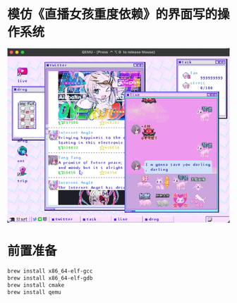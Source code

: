 # 模仿《直播女孩重度依赖》的界面写的操作系统
![img.png](img.png)
# 前置准备
```shell
brew install x86_64-elf-gcc
brew install x86_64-elf-gdb
brew install cmake
brew install qemu
```

